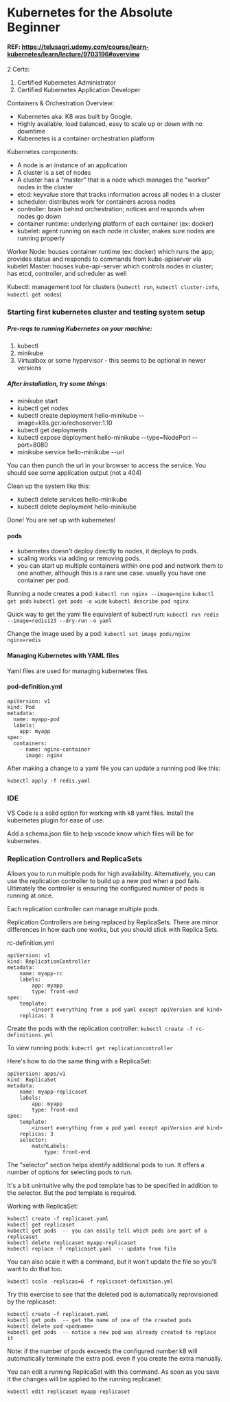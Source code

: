 # Kubernetes for the Absolute Beginner

#### REF: https://telusagri.udemy.com/course/learn-kubernetes/learn/lecture/9703196#overview

2 Certs:
1.  Certified Kubernetes Administrator
2.  Certified Kubernetes Application Developer

Containers & Orchestration Overview:
* Kubernetes aka: K8 was built by Google.
* Highly available, load balanced, easy to scale up or down with no downtime
* Kubernetes is a container orchestration platform

Kubernetes components:
* A node is an instance of an application
* A cluster is a set of nodes
* A cluster has a "master" that is a node which manages the "worker" nodes in the cluster
* etcd: keyvalue store that tracks information across all nodes in a cluster
* scheduler: distributes work for containers across nodes
* controller: brain behind orchestration; notices and responds when nodes go down
* container runtime: underlying platform of each container (ex: docker)
* kubelet: agent running on each node in cluster, makes sure nodes are running properly

Worker Node: houses container runtime (ex: docker) which runs the app; provides status and responds to commands from kube-apiserver via kubelet
Master: houses kube-api-server which controls nodes in cluster; has etcd, controller, and scheduler as well

Kubectl: management tool for clusters (`kubectl run`, `kubectl cluster-info`, `kubectl get nodes`)

### Starting first kubernetes cluster and testing system setup

##### Pre-reqs to running Kubernetes on your machine:
1. kubectl
2. minikube
3. Virtualbox or some hypervisor - this seems to be optional in newer versions

##### After installation, try some things:
* minikube start
* kubectl get nodes
* kubectl create deployment hello-minikube --image=k8s.gcr.io/echoserver:1.10
* kubectl get deployments
* kubectl expose deployment hello-minikube --type=NodePort --port=8080
* minikube service hello-minikube --url

You can then punch the url in your browser to access the service. You should see some application output (not a 404)

Clean up the system like this:
* kubectl delete services hello-minikube
* kubectl delete deployment hello-minikube

Done! You are set up with kubernetes!

#### pods
* kubernetes doesn't deploy directly to nodes, it deploys to pods.
* scaling works via adding or removing pods.
* you can start up multiple containers within one pod and network them to one another, although this is a rare use case. usually you have one container per pod.

Running a node creates a pod:
`kubectl run nginx --image=nginx`
`kubectl get pods`
`kubectl get pods -o wide`
`kubectl describe pod nginx`

Quick way to get the yaml file equivalent of kubectl run:
`kubectl run redis --image=redis123 --dry-run -o yaml`

Change the image used by a pod:
`kubectl set image pods/nginx nginx=redis`

#### Managing Kubernetes with YAML files

Yaml files are used for managing kubernetes files.

#### pod-definition.yml

```
apiVersion: v1
kind: Pod
metadata:
  name: myapp-pod
  labels:
    app: myapp
spec:
  containers:
    - name: nginx-container
      image: nginx
```

After making a change to a yaml file you can update a running pod like this:

`kubectl apply -f redis.yaml`

### IDE

VS Code is a solid option for working with k8 yaml files. Install the kubernetes plugin for ease of use.

Add a schema.json file to help vscode know which files will be for kubernetes.

### Replication Controllers and ReplicaSets

Allows you to run multiple pods for high availability. Alternatively, you can use the replication controller to build up a new pod when a pod fails. Ultimately the controller is ensuring the configured number of pods is running at once.

Each replication controller can manage multiple pods.

Replication Controllers are being replaced by ReplicaSets. There are minor differences in how each one works, but you should stick with Replica Sets.

rc-definition.yml
```
apiVersion: v1
kind: ReplicationController
metadata:
	name: myapp-rc
	labels:
		app: myapp
		type: front-end
spec:
	template:
		<insert everything from a pod yaml except apiVersion and kind>
	replicas: 3
```

Create the pods with the replication controller:
`kubectl create -f rc-definitions.yml`

To view running pods:
`kubectl get replicationcontroller`


Here's how to do the same thing with a ReplicaSet:

```
apiVersion: apps/v1
kind: ReplicaSet
metadata:
	name: myapp-replicaset
	labels:
		app: myapp
		type: front-end
spec:
	template:
		<insert everything from a pod yaml except apiVersion and kind>
	replicas: 3
	selector:
		matchLabels:
			type: front-end
```

The "selector" section helps identify additional pods to run. It offers a number of options for selecting pods to run.

It's a bit unintuitive why the pod template has to be specified in addition to the selector. But the pod template is required.

Working with ReplicaSet:
```
kubectl create -f replicaset.yaml
kubectl get replicaset
kubectl get pods  -- you can easily tell which pods are part of a replicaset
kubectl delete replicaset myapp-replicaset
kubectl replace -f replicaset.yaml  -- update from file
```

You can also scale it with a command, but it won't update the file so you'll want to do that too.

`kubectl scale -replicas=6 -f replicaset-definition.yml`

Try this exercise to see that the deleted pod is automatically reprovisioned by the replicaset:
```
kubectl create -f replicaset.yaml
kubectl get pods  -- get the name of one of the created pods
kubectl delete pod <podname>
kubectl get pods  -- notice a new pod was already created to replace it
```

Note: if the number of pods exceeds the configured number k8 will automatically terminate the extra pod. even if you create the extra manually.

You can edit a running ReplicaSet with this command. As soon as you save it the changes will be applied to the running replicaset:

`kubectl edit replicaset myapp-replicaset`

